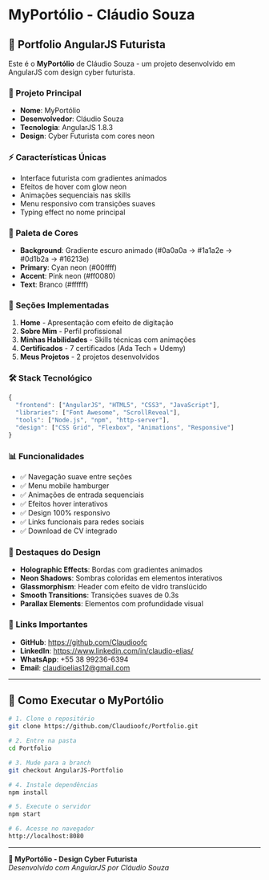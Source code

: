 # MyPortólio - Cláudio Souza

## 🎯 Portfolio AngularJS Futurista

Este é o **MyPortólio** de Cláudio Souza - um projeto desenvolvido em AngularJS com design cyber futurista.

### 🚀 Projeto Principal
- **Nome**: MyPortólio
- **Desenvolvedor**: Cláudio Souza
- **Tecnologia**: AngularJS 1.8.3
- **Design**: Cyber Futurista com cores neon

### ⚡ Características Únicas
- Interface futurista com gradientes animados
- Efeitos de hover com glow neon
- Animações sequenciais nas skills
- Menu responsivo com transições suaves
- Typing effect no nome principal

### 🎨 Paleta de Cores
- **Background**: Gradiente escuro animado (#0a0a0a → #1a1a2e → #0d1b2a → #16213e)
- **Primary**: Cyan neon (#00ffff)
- **Accent**: Pink neon (#ff0080)
- **Text**: Branco (#ffffff)

### 📱 Seções Implementadas
1. **Home** - Apresentação com efeito de digitação
2. **Sobre Mim** - Perfil profissional
3. **Minhas Habilidades** - Skills técnicas com animações
4. **Certificados** - 7 certificados (Ada Tech + Udemy)
5. **Meus Projetos** - 2 projetos desenvolvidos

### 🛠️ Stack Tecnológico
```javascript
{
  "frontend": ["AngularJS", "HTML5", "CSS3", "JavaScript"],
  "libraries": ["Font Awesome", "ScrollReveal"],
  "tools": ["Node.js", "npm", "http-server"],
  "design": ["CSS Grid", "Flexbox", "Animations", "Responsive"]
}
```

### 📊 Funcionalidades
- ✅ Navegação suave entre seções
- ✅ Menu mobile hamburger
- ✅ Animações de entrada sequenciais
- ✅ Efeitos hover interativos
- ✅ Design 100% responsivo
- ✅ Links funcionais para redes sociais
- ✅ Download de CV integrado

### 🌟 Destaques do Design
- **Holographic Effects**: Bordas com gradientes animados
- **Neon Shadows**: Sombras coloridas em elementos interativos
- **Glassmorphism**: Header com efeito de vidro translúcido
- **Smooth Transitions**: Transições suaves de 0.3s
- **Parallax Elements**: Elementos com profundidade visual

### 🔗 Links Importantes
- **GitHub**: https://github.com/Claudioofc
- **LinkedIn**: https://www.linkedin.com/in/claudio-elias/
- **WhatsApp**: +55 38 99236-6394
- **Email**: claudioelias12@gmail.com

---

## 🚀 Como Executar o MyPortólio

```bash
# 1. Clone o repositório
git clone https://github.com/Claudioofc/Portfolio.git

# 2. Entre na pasta
cd Portfolio

# 3. Mude para a branch
git checkout AngularJS-Portfolio

# 4. Instale dependências
npm install

# 5. Execute o servidor
npm start

# 6. Acesse no navegador
http://localhost:8080
```

---

**🎨 MyPortólio - Design Cyber Futurista**  
*Desenvolvido com AngularJS por Cláudio Souza* 